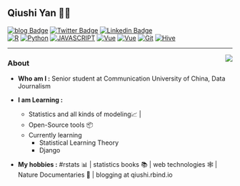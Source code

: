 
## Qiushi Yan 👨‍💻
[![blog Badge](https://img.shields.io/badge/-Personal_Blog-9cf?style=flat-square&link=https://qiushi.rbind.io/)](https://qiushi.rbind.io/) 
[![Twitter Badge](https://img.shields.io/badge/-qiushizzzz-1ca0f1?style=flat-square&logo=twitter&logoColor=white&link=https://twitter.com/SulthanNK)](https://twitter.com/qiushizzzz) 
[![Linkedin Badge](https://img.shields.io/badge/-Qiushi_Yan-blue?style=flat-square&logo=Linkedin&logoColor=white&link=https://www.linkedin.com/in/qiushiyan/)](https://www.linkedin.com/in/qiushiyan/) 
<br>
[![R](https://img.shields.io/badge/-R-00599C?style=flat&logo=r&link=https://https://github.com/enixam)](https://github.com/enixam)
[![Python](https://img.shields.io/badge/-Python-gray?style=flat&logo=python&link=https://github.com/enixam)](https://github.com/enixam)
[![JAVASCRIPT](https://img.shields.io/badge/-JAVASCRIPT-black?style=flat&logo=JAVASCRIPT&link=https://github.com/enixam)](https://github.com/enixam)
[![Vue](https://img.shields.io/badge/-Vue-green?style=flat&logo=git&link=https://github.com/enixam)](https://github.com/enixam) 
[![Vue](https://img.shields.io/badge/-Django-salmon?style=flat&logo=git&link=https://github.com/enixam)](https://github.com/enixam) 
[![Git](https://img.shields.io/badge/-Git-black?style=flat&logo=git&link=https://github.com/enixam)](https://github.com/enixam) 
[![Hive](https://img.shields.io/badge/-Hive-yellow?style=flat&logo=hive&link=https://github.com/enixam)](https://github.com/enixam)


---------------------------------------------------------------------------------------------------------------------------------------------------------------------------------

<img align="right" src="https://github-readme-stats.vercel.app/api?username=enixam&show_icons=true&theme=blueberry" />

### About
- **Who am I :** Senior student at Communication University of China, Data Journalism
-  **I am Learning :**   
    - Statistics and all kinds of modeling:chart_with_upwards_trend: | 
    - Open-Source tools :package:  
    - Currently learning 
        - Statistical Learning Theory
        - Django

-  **My hobbies :** #rstats :bar_chart: |  statistics books :books: | web technologies :spider_web: | Nature Documentaries :palm_tree: | blogging at qiushi.rbind.io 








